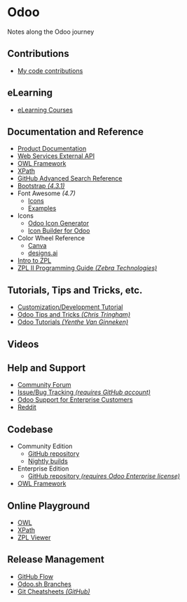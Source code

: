 # Odoo
Notes along the Odoo journey

## Contributions
* [My code contributions](https://github.com/odoo/odoo/pulls?q=is%3Apr+is%3Aclosed+author%3Apawa2007)

## eLearning
* [eLearning Courses](https://www.odoo.com/slides/all)

## Documentation and Reference
* [Product Documentation](https://www.odoo.com/documentation)
* [Web Services External API](https://www.odoo.com/documentation/14.0/developer/webservices/odoo.html)
* [OWL Framework](https://odoo.github.io/owl/)
* [XPath](https://developer.mozilla.org/en-US/docs/Web/XPath)
* [GitHub Advanced Search Reference](https://docs.github.com/en/search-github/searching-on-github)
* [Bootstrap _(4.3.1)_](https://getbootstrap.com/docs/4.3/getting-started/introduction)
* Font Awesome _(4.7)_
  * [Icons](https://fontawesome.com/v4/icons)
  * [Examples](https://fontawesome.com/v4/examples)
* Icons
  * [Odoo Icon Generator](https://codepen.io/fheodoo/pen/XWNawZd)
  * [Icon Builder for Odoo](https://spilymp.github.io/ibo/)
* Color Wheel Reference
  * [Canva](https://www.canva.com/colors/color-wheel/)
  * [designs.ai](https://designs.ai/colors/color-wheel)
* [Intro to ZPL](http://labelary.com/zpl.html)
* [ZPL II Programming Guide _(Zebra Technologies)_](https://support.zebra.com/cpws/docs/zpl/13979l-010_ra.pdf)

## Tutorials, Tips and Tricks, etc.
* [Customization/Development Tutorial](https://www.odoo.com/documentation/14.0/developer/howtos/rdtraining.html)
* [Odoo Tips and Tricks _(Chris Tringham)_](https://odootricks.tips)
* [Odoo Tutorials _(Yenthe Van Ginneken)_](https://www.odoo.yenthevg.com)

## Videos

## Help and Support
* [Community Forum](https://www.odoo.com/forum/help-1)
* [Issue/Bug Tracking _(requires GitHub account)_](https://github.com/odoo/odoo/issues)
* [Odoo Support for Enterprise Customers](https://www.odoo.com/help)
* [Reddit](https://www.reddit.com/r/Odoo)

## Codebase
* Community Edition
  * [GitHub repository](https://github.com/odoo/odoo)
  * [Nightly builds](http://nightly.odoo.com)
* Enterprise Edition
  * [GitHub repository _(requires Odoo Enterprise license)_](https://github.com/odoo/enterprise)
* [OWL Framework](https://github.com/odoo/owl)

## Online Playground
* [OWL](https://odoo.github.io/owl/playground/)
* [XPath](https://extendsclass.com/xpath-tester.html)
* [ZPL Viewer](http://labelary.com/viewer.html)

## Release Management
* [GitHub Flow](https://docs.github.com/en/get-started/quickstart/github-flow)
* [Odoo.sh Branches](https://www.odoo.com/documentation/master/administration/odoo_sh/getting_started/branches.html)
* [Git Cheatsheets _(GitHub)_](https://training.github.com)
